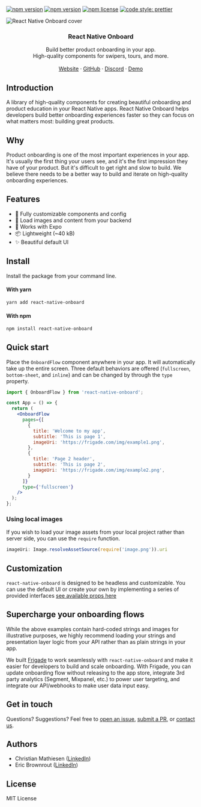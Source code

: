 [![npm version](https://img.shields.io/npm/v/react-native-onboard)](https://www.npmjs.com/package/react-native-onboard)
[![npm version](https://github.com/FrigadeHQ/react-native-onboard/actions/workflows/tests.yml/badge.svg)](https://github.com/FrigadeHQ/react-native-onboard/actions/workflows/tests.yml)
[![npm license](https://img.shields.io/npm/l/react-native-onboard)](https://www.npmjs.com/package/react-native-onboard)
[![code style: prettier](https://img.shields.io/badge/code_style-prettier-ff69b4.svg)](https://github.com/prettier/prettier)

![React Native Onboard cover](https://frigade.com/img/frigade.png)

<H3 align="center"><strong>React Native Onboard</strong></H3>
<div align="center">Build better product onboarding in your app.<br />High-quality components for swipers, tours, and more.</div>
<br />
<div align="center">
<a href="https://frigade.com">Website</a> 
<span> · </span>
<a href="https://github.com/FrigadeHQ/react-native-onboard">GitHub</a> 
<span> · </span>
<a href="https://discord.gg/3fujYupY">Discord</a>
<span> · </span>
<a href="https://snack.expo.dev/@christian-frigade/react-native-onboard-simple-demo">Demo</a>
</div>

## Introduction

A library of high-quality components for creating beautiful onboarding and product education in your React Native apps.
React Native Onboard helps developers build better onboarding experiences faster so they can focus on what matters most: building great products.

## Why

Product onboarding is one of the most important experiences in your app. It's usually the first thing your users see, and it's the first impression they have of your product.
But it's difficult to get right and slow to build. We believe there needs to be a better way to build and iterate on high-quality onboarding experiences.

## Features

- 🎨 Fully customizable components and config
- 🔧 Load images and content from your backend
- 🚀 Works with Expo
- 📦 Lightweight (~40 kB)
- ✨ Beautiful default UI

## Install

Install the package from your command line.

#### With yarn

```bash
yarn add react-native-onboard
```

#### With npm

```bash
npm install react-native-onboard
```

## Quick start

Place the `OnboardFlow` component anywhere in your app. It will automatically take up the entire screen. Three default
behaviors are offered (`fullscreen`, `bottom-sheet`, and `inline`) and can be changed by through the `type` property.

```jsx
import { OnboardFlow } from 'react-native-onboard';

const App = () => {
  return (
    <OnboardFlow
      pages={[
        {
          title: 'Welcome to my app',
          subtitle: 'This is page 1',
          imageUri: 'https://frigade.com/img/example1.png',
        },
        {
          title: 'Page 2 header',
          subtitle: 'This is page 2',
          imageUri: 'https://frigade.com/img/example2.png',
        }
      ]}
      type={'fullscreen'}
    />
  );
};
```

### Using local images
If you wish to load your image assets from your local project rather than server side, you can use the `require`
function.

```jsx
imageUri: Image.resolveAssetSource(require('image.png')).uri
```

## Customization
`react-native-onboard` is designed to be headless and customizable. You can use the default UI or create your own by
implementing a series of provided interfaces [see available props here](https://github.com/FrigadeHQ/react-native-onboard/blob/main/src/OnboardFlow/types/index.ts)

## Supercharge your onboarding flows
While the above examples contain hard-coded strings and images for illustrative purposes, we highly recommend loading your strings and presentation
layer logic from your API rather than as plain strings in your app.

We built [Frigade](https://frigade.com/) to work seamlessly with `react-native-onboard` and make it easier for developers to build and scale onboarding. 
With Frigade, you can update onboarding flow without releasing to the app store, integrate 3rd party analytics (Segment, Mixpanel, etc.) to power user targeting, and integrate our API/webhooks to make user data input easy.

## Get in touch
Questions? Suggestions? Feel free to [open an issue](https://github.com/FrigadeHQ/react-native-onboard/issues), [submit a PR](https://github.com/FrigadeHQ/react-native-onboard/pulls), or [contact us](https://frigade.com).

## Authors

- Christian Mathiesen ([LinkedIn](https://www.linkedin.com/in/cmathies/))
- Eric Brownrout ([LinkedIn](https://www.linkedin.com/in/ericbrownrout/))

## License

MIT License
